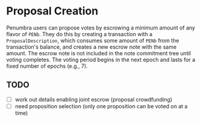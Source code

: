 # Proposal Creation

Penumbra users can propose votes by escrowing a minimum amount of any flavor
of `PENb`. They do this by creating a transaction with a
`ProposalDescription`, which consumes some amount of `PENb` from the
transaction's balance, and creates a new escrow note with the same amount.
The escrow note is not included in the note commitment tree until voting
completes. The voting period begins in the next epoch and lasts for a fixed
number of epochs (e.g., 7).

## TODO

- [ ] work out details enabling joint escrow (proposal crowdfunding)
- [ ] need proposition selection (only one proposition can be voted on at a time)